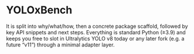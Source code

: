 # YOLOxBench
It is split into why/what/​how, then a concrete package scaffold, followed by key API snippets and next steps. Everything is standard Python (≥3.9) and keeps you free to slot in Ultralytics YOLO v8 today or any later fork (e.g. a future “v11”) through a minimal adapter layer.
